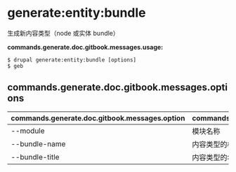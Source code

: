 # generate:entity:bundle
生成新内容类型（node 或实体 bundle）

**commands.generate.doc.gitbook.messages.usage:**
```
$ drupal generate:entity:bundle [options]
$ geb  
```

## commands.generate.doc.gitbook.messages.options
commands.generate.doc.gitbook.messages.option | commands.generate.doc.gitbook.messages.details
-------|-------------
--module | 模块名称
--bundle-name | 内容类型的机读名称
--bundle-title | 内容类型的名称
